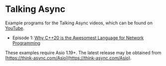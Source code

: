 # Talking Async

Example programs for the Talking Async videos, which can be found on [YouTube](https://www.youtube.com/channel/UCmechqi1MyF9QWOMyWtpMGw).

* Episode 1: [Why C++20 is the Awesomest Language for Network Programming](https://www.youtube.com/watch?v=icgnqFM-aY4)

These examples require Asio 1.19+. The latest release may be obtained from [https://think-async.com/Asio](https://think-async.com/Asio).
